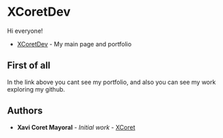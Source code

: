 # XCoretDev

Hi everyone!
* [XCoretDev](https://xcoret.github.io/portfolio/) - My main page and portfolio

## First of all

In the link above you cant see my portfolio, and also you can see my work exploring my github.

## Authors

* **Xavi Coret Mayoral** - *Initial work* - [XCoret](https://github.com/XCoret)
